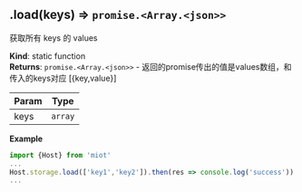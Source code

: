 <a name="module_miot/host/storage.load"></a>

## .load(keys) ⇒ <code>promise.&lt;Array.&lt;json&gt;&gt;</code>
获取所有 keys 的 values

**Kind**: static function  
**Returns**: <code>promise.&lt;Array.&lt;json&gt;&gt;</code> - 返回的promise传出的值是values数组，和传入的keys对应 [{key,value}]  

| Param | Type |
| --- | --- |
| keys | <code>array</code> | 

**Example**  
```js
import {Host} from 'miot'
...
Host.storage.load(['key1','key2']).then(res => console.log('success'))
...
```
